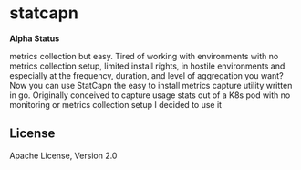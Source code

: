 # statcapn

**Alpha Status**

metrics collection but easy. Tired of working with environments with no metrics collection setup, limited install rights, in hostile environments and especially at the frequency, duration, and level of aggregation you want? Now you can use StatCapn the easy to install metrics capture utility written in go. Originally conceived to capture usage stats out of a K8s pod with no monitoring or metrics collection setup I decided to use it

## License

Apache License, Version 2.0
